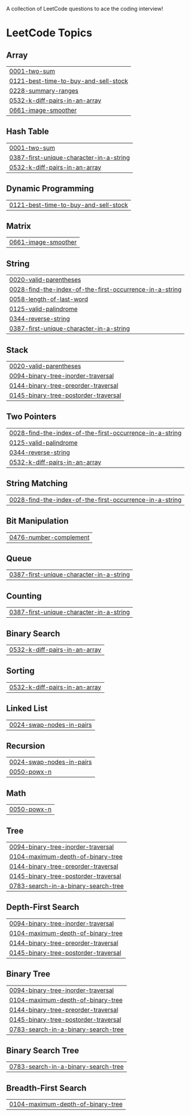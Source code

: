 A collection of LeetCode questions to ace the coding interview!
<!---LeetCode Topics Start-->
# LeetCode Topics
## Array
|  |
| ------- |
| [0001-two-sum](https://github.com/ankan24/LeetCode-Solutions/tree/master/0001-two-sum) |
| [0121-best-time-to-buy-and-sell-stock](https://github.com/ankan24/LeetCode-Solutions/tree/master/0121-best-time-to-buy-and-sell-stock) |
| [0228-summary-ranges](https://github.com/ankan24/LeetCode-Solutions/tree/master/0228-summary-ranges) |
| [0532-k-diff-pairs-in-an-array](https://github.com/ankan24/LeetCode-Solutions/tree/master/0532-k-diff-pairs-in-an-array) |
| [0661-image-smoother](https://github.com/ankan24/LeetCode-Solutions/tree/master/0661-image-smoother) |
## Hash Table
|  |
| ------- |
| [0001-two-sum](https://github.com/ankan24/LeetCode-Solutions/tree/master/0001-two-sum) |
| [0387-first-unique-character-in-a-string](https://github.com/ankan24/LeetCode-Solutions/tree/master/0387-first-unique-character-in-a-string) |
| [0532-k-diff-pairs-in-an-array](https://github.com/ankan24/LeetCode-Solutions/tree/master/0532-k-diff-pairs-in-an-array) |
## Dynamic Programming
|  |
| ------- |
| [0121-best-time-to-buy-and-sell-stock](https://github.com/ankan24/LeetCode-Solutions/tree/master/0121-best-time-to-buy-and-sell-stock) |
## Matrix
|  |
| ------- |
| [0661-image-smoother](https://github.com/ankan24/LeetCode-Solutions/tree/master/0661-image-smoother) |
## String
|  |
| ------- |
| [0020-valid-parentheses](https://github.com/ankan24/LeetCode-Solutions/tree/master/0020-valid-parentheses) |
| [0028-find-the-index-of-the-first-occurrence-in-a-string](https://github.com/ankan24/LeetCode-Solutions/tree/master/0028-find-the-index-of-the-first-occurrence-in-a-string) |
| [0058-length-of-last-word](https://github.com/ankan24/LeetCode-Solutions/tree/master/0058-length-of-last-word) |
| [0125-valid-palindrome](https://github.com/ankan24/LeetCode-Solutions/tree/master/0125-valid-palindrome) |
| [0344-reverse-string](https://github.com/ankan24/LeetCode-Solutions/tree/master/0344-reverse-string) |
| [0387-first-unique-character-in-a-string](https://github.com/ankan24/LeetCode-Solutions/tree/master/0387-first-unique-character-in-a-string) |
## Stack
|  |
| ------- |
| [0020-valid-parentheses](https://github.com/ankan24/LeetCode-Solutions/tree/master/0020-valid-parentheses) |
| [0094-binary-tree-inorder-traversal](https://github.com/ankan24/LeetCode-Solutions/tree/master/0094-binary-tree-inorder-traversal) |
| [0144-binary-tree-preorder-traversal](https://github.com/ankan24/LeetCode-Solutions/tree/master/0144-binary-tree-preorder-traversal) |
| [0145-binary-tree-postorder-traversal](https://github.com/ankan24/LeetCode-Solutions/tree/master/0145-binary-tree-postorder-traversal) |
## Two Pointers
|  |
| ------- |
| [0028-find-the-index-of-the-first-occurrence-in-a-string](https://github.com/ankan24/LeetCode-Solutions/tree/master/0028-find-the-index-of-the-first-occurrence-in-a-string) |
| [0125-valid-palindrome](https://github.com/ankan24/LeetCode-Solutions/tree/master/0125-valid-palindrome) |
| [0344-reverse-string](https://github.com/ankan24/LeetCode-Solutions/tree/master/0344-reverse-string) |
| [0532-k-diff-pairs-in-an-array](https://github.com/ankan24/LeetCode-Solutions/tree/master/0532-k-diff-pairs-in-an-array) |
## String Matching
|  |
| ------- |
| [0028-find-the-index-of-the-first-occurrence-in-a-string](https://github.com/ankan24/LeetCode-Solutions/tree/master/0028-find-the-index-of-the-first-occurrence-in-a-string) |
## Bit Manipulation
|  |
| ------- |
| [0476-number-complement](https://github.com/ankan24/LeetCode-Solutions/tree/master/0476-number-complement) |
## Queue
|  |
| ------- |
| [0387-first-unique-character-in-a-string](https://github.com/ankan24/LeetCode-Solutions/tree/master/0387-first-unique-character-in-a-string) |
## Counting
|  |
| ------- |
| [0387-first-unique-character-in-a-string](https://github.com/ankan24/LeetCode-Solutions/tree/master/0387-first-unique-character-in-a-string) |
## Binary Search
|  |
| ------- |
| [0532-k-diff-pairs-in-an-array](https://github.com/ankan24/LeetCode-Solutions/tree/master/0532-k-diff-pairs-in-an-array) |
## Sorting
|  |
| ------- |
| [0532-k-diff-pairs-in-an-array](https://github.com/ankan24/LeetCode-Solutions/tree/master/0532-k-diff-pairs-in-an-array) |
## Linked List
|  |
| ------- |
| [0024-swap-nodes-in-pairs](https://github.com/ankan24/LeetCode-Solutions/tree/master/0024-swap-nodes-in-pairs) |
## Recursion
|  |
| ------- |
| [0024-swap-nodes-in-pairs](https://github.com/ankan24/LeetCode-Solutions/tree/master/0024-swap-nodes-in-pairs) |
| [0050-powx-n](https://github.com/ankan24/LeetCode-Solutions/tree/master/0050-powx-n) |
## Math
|  |
| ------- |
| [0050-powx-n](https://github.com/ankan24/LeetCode-Solutions/tree/master/0050-powx-n) |
## Tree
|  |
| ------- |
| [0094-binary-tree-inorder-traversal](https://github.com/ankan24/LeetCode-Solutions/tree/master/0094-binary-tree-inorder-traversal) |
| [0104-maximum-depth-of-binary-tree](https://github.com/ankan24/LeetCode-Solutions/tree/master/0104-maximum-depth-of-binary-tree) |
| [0144-binary-tree-preorder-traversal](https://github.com/ankan24/LeetCode-Solutions/tree/master/0144-binary-tree-preorder-traversal) |
| [0145-binary-tree-postorder-traversal](https://github.com/ankan24/LeetCode-Solutions/tree/master/0145-binary-tree-postorder-traversal) |
| [0783-search-in-a-binary-search-tree](https://github.com/ankan24/LeetCode-Solutions/tree/master/0783-search-in-a-binary-search-tree) |
## Depth-First Search
|  |
| ------- |
| [0094-binary-tree-inorder-traversal](https://github.com/ankan24/LeetCode-Solutions/tree/master/0094-binary-tree-inorder-traversal) |
| [0104-maximum-depth-of-binary-tree](https://github.com/ankan24/LeetCode-Solutions/tree/master/0104-maximum-depth-of-binary-tree) |
| [0144-binary-tree-preorder-traversal](https://github.com/ankan24/LeetCode-Solutions/tree/master/0144-binary-tree-preorder-traversal) |
| [0145-binary-tree-postorder-traversal](https://github.com/ankan24/LeetCode-Solutions/tree/master/0145-binary-tree-postorder-traversal) |
## Binary Tree
|  |
| ------- |
| [0094-binary-tree-inorder-traversal](https://github.com/ankan24/LeetCode-Solutions/tree/master/0094-binary-tree-inorder-traversal) |
| [0104-maximum-depth-of-binary-tree](https://github.com/ankan24/LeetCode-Solutions/tree/master/0104-maximum-depth-of-binary-tree) |
| [0144-binary-tree-preorder-traversal](https://github.com/ankan24/LeetCode-Solutions/tree/master/0144-binary-tree-preorder-traversal) |
| [0145-binary-tree-postorder-traversal](https://github.com/ankan24/LeetCode-Solutions/tree/master/0145-binary-tree-postorder-traversal) |
| [0783-search-in-a-binary-search-tree](https://github.com/ankan24/LeetCode-Solutions/tree/master/0783-search-in-a-binary-search-tree) |
## Binary Search Tree
|  |
| ------- |
| [0783-search-in-a-binary-search-tree](https://github.com/ankan24/LeetCode-Solutions/tree/master/0783-search-in-a-binary-search-tree) |
## Breadth-First Search
|  |
| ------- |
| [0104-maximum-depth-of-binary-tree](https://github.com/ankan24/LeetCode-Solutions/tree/master/0104-maximum-depth-of-binary-tree) |
<!---LeetCode Topics End-->
